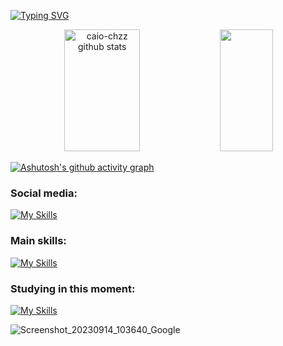<!--<img width=100% src="https://capsule-render.vercel.app/api?type=waving&color=09CFBD&heith=120&section=header"/>-->

[![Typing SVG](https://readme-typing-svg.herokuapp.com/?color=09CFBD&size=28&center=true&vCenter=true&width=1000&lines=Hello,+I'm+Caio;I+am+a+student+at+the+federal+institute+of+Santa+Catarina,+Brazil;i'm+18yo;Be+free+and+welcome!+:%29)](https://git.io/typing-svg)

<div align="center">  
  <img width="49%" height="195px" src="https://github-readme-stats.vercel.app/api?username=caio-chzz&show_icons=true&count_private=true&hide_border=true&title_color=09CFBD&icon_color=09CFBD&text_color=c9d1d9&bg_color=0d1117" alt="caio-chzz github stats" /> 
  <img width="41%" height="195px" src="https://github-readme-stats.vercel.app/api/top-langs/?username=caio-chzz&layout=compact&hide_border=true&title_color=09CFBD&text_color=ff91a4&bg_color=0d1117" />
</div>

[![Ashutosh's github activity graph](https://github-readme-activity-graph.vercel.app/graph?username=caio-chzz&bg_color=0d1117&color=19bcd2&line=19bcd2&point=20cf6c&area=true&hide_border=true)](https://github.com/ashutosh00710/github-readme-activity-graph)


### Social media:
[![My Skills](https://skillicons.dev/icons?i=instagram,twitter,&perline=3)](https://skillicons.dev)


### Main skills:
[![My Skills](https://skillicons.dev/icons?i=flutter,java,dart,unity,c,mysql,vscode,eclipse,figma&perline=3)](https://skillicons.dev)


### Studying in this moment:
[![My Skills](https://skillicons.dev/icons?i=js,css,html,nodejs,php,cs,git,androidstudio&perline=3)](https://skillicons.dev)

![Screenshot_20230914_103640_Google](https://github.com/caio-chzz/caio-chzz/assets/111304209/783cf221-807c-4898-ae65-84b522bc5723)

<!--<img width=100% src="https://capsule-render.vercel.app/api?type=waving&color=09CFBD&height=120&section=footer"/>-->



